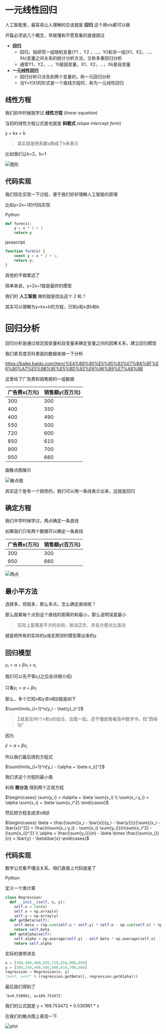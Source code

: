 # 一元线性回归


人工智能里，最容易让人理解的应该就是 **回归** 这个用xls都可以做


开篇必须说几个概念，早就懂和不愿意看的直接跳过


- **回归**
    - 回归，指研究一组随机变量(Y1 ，Y2 ，…，Yi)和另一组(X1，X2，…，Xk)变量之间关系的统计分析方法，又称多重回归分析
    - 通常Y1，Y2，…，Yi是因变量，X1、X2，…，Xk是自变量
- **一元线性回归**
    - 回归分析只涉及到两个变量的，称一元回归分析
    - 当Y=f(X)的形式是一个直线方程时，称为一元线性回归


## 线性方程


我们初中时候就学过 **线性方程** (*linear equation*)


当初的线性方程公式是也就是 **斜截式** (*slope intercept form*)


y = kx + b


> 其实就是把系数a换成了k来表示



比如我们让k=2，b=1



![图形](./assets/linear.png)


## 代码实现


我们现在实现一下过程，便于我们好好理解人工智能的原理


比如y=2x+1的代码实现


Python
```py
def form(x):
    y = x * 2 + 1
    return y
```


javascript
```js
function form(x) {
    const y = x * 2 + 1;
    return y;
}
```


其他的不做累述了


简单来说，y=2x+1就是最终的模型


我们的 **人工智能** 做的就是找出这个 *2* 和 *1*


其实可以理解为y=kx+b的方程，已知y和x求k和b



# 回归分析


回归分析是通过规定因变量和自变量来确定变量之间的因果关系，建立回归模型


我们拿百度百科里面的数据来做一下分析


https://baike.baidu.com/item/%E4%B8%80%E5%85%83%E7%BA%BF%E6%80%A7%E5%9B%9E%E5%BD%92%E6%96%B9%E7%A8%8B


这里给了广告费和销售额的一组数据


广告费x(万元)|销售额y(百万元)
-- | --
300|300
400|350
400|490
550|500
720|600
850|610
900|700
950|660


画散点图展示


![散点图](./assets/scatter.png)


其实这个是有一个趋势的，我们可以用一条线表示出来，这就是回归



## 确定方程


我们中学时候学过，两点确定一条直线


如果我们只有两个数据可以确定一条直线



广告费x(万元)|销售额y(百万元)
-- | --
300|300
950|660


![两点](./assets/double.png)


## 最小平方法


选择多，烦恼多，那么多点，怎么确定直线呢？


那么就看每个点到这个直线的距离的和最小，那么说明误差最小


> 实际上是离差平方的总和，抵消正负，并且方便对比波动


就是把所有的实际的y减去预测的模型算出来的y


## 回归模型


$y_i = \alpha + \beta x_i + \varepsilon_i$


我们可以先不管$\varepsilon_i$(之后会详细介绍)


只看$y_i = \alpha + \beta x_i$


那么，多个已知x和y求&#945;和&#946;就是如下


$\sum\limits_{i=1}^n(y_i - \hat{y}_i)^2$


> &#8721;就是总共i个x和y的组合，加载一起，还不懂就看看高中数学书，找“西格玛”


因为


$\hat{y} = \alpha + \beta x_i$


所以我们最后得到方程式


$\sum\limits_{i=1}^n[y_i - (\alpha + \beta x_i)]^2$


我们求这个方程的最小值


利用 **微分法** 得到两个正规方程


$\begin{cases} \sum{y_i} = n\alpha + \beta \sum{x_i} \\ \sum{x_i y_i} = \alpha \sum{x_i} + \beta \sum{x_i^2} \end{cases}$


然后把方程变成求&#945;和&#946;


$\begin{cases} \beta = \frac{\sum{(x_i - \bar{x})(y_i - \bar{y})}}{\sum{(x_i - \bar{x})^2}} = \frac{n\sum{x_i y_i} - \sum{x_i} \sum{y_i}}{n\sum{x_i^2} - (\sum{x_i})^2} \\ \alpha = \frac{\sum{y_i}}{n} - \beta \times \frac{\sum{x_i}}{n} = \bar{y} - \beta\bar{x} \end{cases}$



## 代码实现


数学公式看不懂没关系，咱们直接上代码就是了


Python


定义一个类计算
```py
class Regression:
  def __init__(self, x, y):
    self.n = len(x)
    self.x = np.array(x)
    self.y = np.array(y)
  def getBeta(self):
    self.beta = (np.sum(self.x * self.y) * self.n - np.sum(self.x) * np.sum(self.y)) / (self.n * np.sum(self.x ** 2) - np.sum(self.x) ** 2)
    return self.beta
  def getAlpha(self):
    self.alpha = np.average(self.y) - self.beta * np.average(self.x)
    return self.alpha
```


实际的值带进去


```py
x = [300,400,400,550,720,850,900,950]
y = [300,350,490,500,600,610,700,660]
regression = Regression(x, y)
"b=%f, a=%f" % (regression.getBeta(), regression.getAlpha())
```


最后我们得到了


```
'b=0.530961, a=189.753472'
```


我们的公式就是 y = 189.753472 + 0.530961 * x


在我们的散点图上表现一下


![plot](./assets/plot.png)


